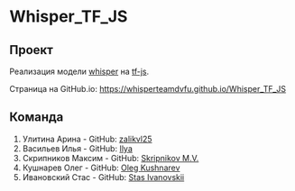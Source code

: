 # Whisper_TF_JS

## Проект
Реализация модели [whisper](https://github.com/openai/whisper) на [tf-js](https://www.tensorflow.org/js). 

Страница на GitHub.io: https://whisperteamdvfu.github.io/Whisper_TF_JS

## Команда
1. Улитина Арина - GitHub: [zalikvl25](https://github.com/zalikvl25)
2. Васильев Илья - GitHub: [Ilya](https://github.com/IlyaVasilev99)
3. Скрипников Максим - GitHub: [Skripnikov M.V.](https://github.com/xaderil)
4. Кушнарев Олег - GitHub: [Oleg Kushnarev](https://github.com/KushnarevOR)
5. Ивановский Стас - GitHub: [Stas Ivanovskii](https://github.com/ivanovskii)


